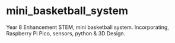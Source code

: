 # mini_basketball_system
Year 8 Enhancement STEM, mini basketball system. Incorporating, Raspberry Pi Pico, sensors, python &amp; 3D Design.
